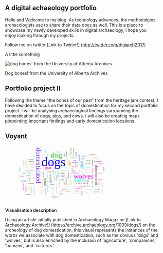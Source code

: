 ## A digital achaeology portfolio

Hello and Welcome to my blog. As technology advances, the methodolgies archaeologists use to share their data does as well. This is a place to showcase my newly developed skills in digital archaeology, I hope you enjoy looking through my projects. 

Follow me on twitter [Link to Twitter!] (http://twitter.com/digiarch2017)

A little something

![dog bones! from the University of Alberta Archives](https://i.cbc.ca/1.3479702.1457380931!/fileImage/httpImage/image.JPG_gen/derivatives/original_620/dog-bones.JPG)

Dog bones! from the University of Alberta Archives

## Portfolio project II

Following the theme "the bones of our past" from the heritage jam contest, I have decided to focus on the topic of domestication for my second portfolio project. I will be analysing archaeological findings surrounding the domestication of dogs, pigs, and cows. I will also be creating maps pinpointing important findings and early domestication locations. 

## Voyant 

<svg id="cirrus_86" class="cirrusGraph" width="390" height="191" version="1.1" xmlns="http://www.w3.org/2000/svg"><g transform="translate(195, 95.5) scale(0.7047970294952393,0.7047970294952393)"><text text-anchor="middle" data-freq="30" transform="translate(-51, -37)" style="font-family: &quot;Palatino Linotype&quot;, &quot;Book Antiqua&quot;, Palatino, serif; fill: rgb(0, 0, 255); font-size: 60.0111px;">dogs</text><text text-anchor="middle" data-freq="13" transform="translate(-37, -77) rotate(0)" style="font-family: &quot;Palatino Linotype&quot;, &quot;Book Antiqua&quot;, Palatino, serif; fill: rgb(51, 197, 51); font-size: 36.2507px;">dog</text><text text-anchor="middle" data-freq="11" transform="translate(89, 20)" style="font-family: &quot;Palatino Linotype&quot;, &quot;Book Antiqua&quot;, Palatino, serif; fill: rgb(255, 0, 255); font-size: 32.5539px;">wolves</text><text text-anchor="middle" data-freq="11" transform="translate(-132, -40) rotate(90)" style="font-family: &quot;Palatino Linotype&quot;, &quot;Book Antiqua&quot;, Palatino, serif; fill: rgb(121, 51, 255); font-size: 31.3814px;">domesticated</text><text text-anchor="middle" data-freq="9" transform="translate(71, 36) rotate(0)" style="font-family: &quot;Palatino Linotype&quot;, &quot;Book Antiqua&quot;, Palatino, serif; fill: rgb(28, 255, 255); font-size: 26.9075px;">years</text><text text-anchor="middle" data-freq="6" transform="translate(20, -52) rotate(90)" style="font-family: &quot;Palatino Linotype&quot;, &quot;Book Antiqua&quot;, Palatino, serif; fill: rgb(255, 174, 0); font-size: 20.2907px;">ago</text><text text-anchor="middle" data-freq="6" transform="translate(75, -44) rotate(90)" style="font-family: &quot;Palatino Linotype&quot;, &quot;Book Antiqua&quot;, Palatino, serif; fill: rgb(30, 177, 255); font-size: 19.3905px;">wolf</text><text text-anchor="middle" data-freq="6" transform="translate(24, 41) rotate(90)" style="font-family: &quot;Palatino Linotype&quot;, &quot;Book Antiqua&quot;, Palatino, serif; fill: rgb(182, 242, 58); font-size: 18.0868px;">role</text><text text-anchor="middle" data-freq="5" transform="translate(-75, -25) rotate(0)" style="font-family: &quot;Palatino Linotype&quot;, &quot;Book Antiqua&quot;, Palatino, serif; fill: rgb(255, 0, 164); font-size: 16.2715px;">gray</text><text text-anchor="middle" data-freq="5" transform="translate(-69, 20) rotate(90)" style="font-family: &quot;Palatino Linotype&quot;, &quot;Book Antiqua&quot;, Palatino, serif; fill: rgb(51, 102, 153); font-size: 16.5796px;">world</text><text text-anchor="middle" data-freq="5" transform="translate(-94, 37) rotate(90)" style="font-family: &quot;Palatino Linotype&quot;, &quot;Book Antiqua&quot;, Palatino, serif; fill: rgb(34, 111, 52); font-size: 15.9526px;">single</text><text text-anchor="middle" data-freq="5" transform="translate(143, 4) rotate(90)" style="font-family: &quot;Palatino Linotype&quot;, &quot;Book Antiqua&quot;, Palatino, serif; fill: rgb(155, 20, 104); font-size: 16.3906px;">domestication</text><text text-anchor="middle" data-freq="5" transform="translate(104, 36) rotate(90)" style="font-family: &quot;Palatino Linotype&quot;, &quot;Book Antiqua&quot;, Palatino, serif; fill: rgb(109, 43, 157); font-size: 15.2981px;">like</text><text text-anchor="middle" data-freq="5" transform="translate(106, -46) rotate(0)" style="font-family: &quot;Palatino Linotype&quot;, &quot;Book Antiqua&quot;, Palatino, serif; fill: rgb(128, 130, 33); font-size: 15.6935px;">think</text><text text-anchor="middle" data-freq="4" transform="translate(69, 46)" style="font-family: &quot;Palatino Linotype&quot;, &quot;Book Antiqua&quot;, Palatino, serif; fill: rgb(111, 76, 10); font-size: 13.7357px;">cave</text><text text-anchor="middle" data-freq="4" transform="translate(-7, 12)" style="font-family: &quot;Palatino Linotype&quot;, &quot;Book Antiqua&quot;, Palatino, serif; fill: rgb(119, 115, 165); font-size: 13.7357px;">says</text><text text-anchor="middle" data-freq="4" transform="translate(-56, -13) rotate(90)" style="font-family: &quot;Palatino Linotype&quot;, &quot;Book Antiqua&quot;, Palatino, serif; fill: rgb(61, 177, 169); font-size: 13.1309px;">china</text><text text-anchor="middle" data-freq="4" transform="translate(94, 59)" style="font-family: &quot;Palatino Linotype&quot;, &quot;Book Antiqua&quot;, Palatino, serif; fill: rgb(202, 135, 115); font-size: 12.7147px;">crockford</text><text text-anchor="middle" data-freq="4" transform="translate(-84, 7) rotate(90)" style="font-family: &quot;Palatino Linotype&quot;, &quot;Book Antiqua&quot;, Palatino, serif; fill: rgb(194, 169, 204); font-size: 12.9761px;">near</text><text text-anchor="middle" data-freq="4" transform="translate(3, -14) rotate(0)" style="font-family: &quot;Palatino Linotype&quot;, &quot;Book Antiqua&quot;, Palatino, serif; fill: rgb(181, 212, 228); font-size: 13.2332px;">played</text><text text-anchor="middle" data-freq="4" transform="translate(-162, -14)" style="font-family: &quot;Palatino Linotype&quot;, &quot;Book Antiqua&quot;, Palatino, serif; fill: rgb(182, 197, 174); font-size: 12.9761px;">probably</text><text text-anchor="middle" data-freq="3" transform="translate(-106, 39) rotate(90)" style="font-family: &quot;Palatino Linotype&quot;, &quot;Book Antiqua&quot;, Palatino, serif; fill: rgb(255, 197, 197); font-size: 10.2043px;">became</text><text text-anchor="middle" data-freq="3" transform="translate(7, -69) rotate(0)" style="font-family: &quot;Palatino Linotype&quot;, &quot;Book Antiqua&quot;, Palatino, serif; fill: rgb(228, 200, 124); font-size: 9.21722px;">bred</text><text text-anchor="middle" data-freq="3" transform="translate(-24, 41) rotate(90)" style="font-family: &quot;Palatino Linotype&quot;, &quot;Book Antiqua&quot;, Palatino, serif; fill: rgb(197, 179, 159); font-size: 9.81857px;">companions</text><text text-anchor="middle" data-freq="3" transform="translate(48, -52)" style="font-family: &quot;Palatino Linotype&quot;, &quot;Book Antiqua&quot;, Palatino, serif; fill: rgb(0, 0, 255); font-size: 8.92405px;">cultures</text><text text-anchor="middle" data-freq="2" transform="translate(-5, 38)" style="font-family: &quot;Palatino Linotype&quot;, &quot;Book Antiqua&quot;, Palatino, serif; fill: rgb(51, 197, 51); font-size: 8px;">basic</text><text text-anchor="middle" data-freq="3" transform="translate(-64, -51) rotate(90)" style="font-family: &quot;Palatino Linotype&quot;, &quot;Book Antiqua&quot;, Palatino, serif; fill: rgb(255, 0, 255); font-size: 8.86455px;">early</text><text text-anchor="middle" data-freq="3" transform="translate(-101, 2) rotate(90)" style="font-family: &quot;Palatino Linotype&quot;, &quot;Book Antiqua&quot;, Palatino, serif; fill: rgb(121, 51, 255); font-size: 9.13418px;">eastern</text><text text-anchor="middle" data-freq="3" transform="translate(2, -28)" style="font-family: &quot;Palatino Linotype&quot;, &quot;Book Antiqua&quot;, Palatino, serif; fill: rgb(28, 255, 255); font-size: 9.33253px;">event</text><text text-anchor="middle" data-freq="3" transform="translate(-50, 17) rotate(90)" style="font-family: &quot;Palatino Linotype&quot;, &quot;Book Antiqua&quot;, Palatino, serif; fill: rgb(255, 174, 0); font-size: 9.33253px;">goyet</text><text text-anchor="middle" data-freq="3" transform="translate(-32, 2) rotate(90)" style="font-family: &quot;Palatino Linotype&quot;, &quot;Book Antiqua&quot;, Palatino, serif; fill: rgb(30, 177, 255); font-size: 10.2043px;">humans</text><text text-anchor="middle" data-freq="3" transform="translate(-81, 33) rotate(90)" style="font-family: &quot;Palatino Linotype&quot;, &quot;Book Antiqua&quot;, Palatino, serif; fill: rgb(182, 242, 58); font-size: 9.21722px;">idea</text><text text-anchor="middle" data-freq="3" transform="translate(40, -32)" style="font-family: &quot;Palatino Linotype&quot;, &quot;Book Antiqua&quot;, Palatino, serif; fill: rgb(255, 0, 164); font-size: 9.02257px;">led</text><text text-anchor="middle" data-freq="3" transform="translate(-58, 51) rotate(0)" style="font-family: &quot;Palatino Linotype&quot;, &quot;Book Antiqua&quot;, Palatino, serif; fill: rgb(51, 102, 153); font-size: 9.02257px;">oldest</text><text text-anchor="middle" data-freq="3" transform="translate(-10, -2) rotate(0)" style="font-family: &quot;Palatino Linotype&quot;, &quot;Book Antiqua&quot;, Palatino, serif; fill: rgb(34, 111, 52); font-size: 8.6235px;">origin</text><text text-anchor="middle" data-freq="3" transform="translate(17, 6) rotate(90)" style="font-family: &quot;Palatino Linotype&quot;, &quot;Book Antiqua&quot;, Palatino, serif; fill: rgb(155, 20, 104); font-size: 9.46301px;">process</text><text text-anchor="middle" data-freq="3" transform="translate(50, -3)" style="font-family: &quot;Palatino Linotype&quot;, &quot;Book Antiqua&quot;, Palatino, serif; fill: rgb(109, 43, 157); font-size: 9.33253px;">savolainen</text><text text-anchor="middle" data-freq="3" transform="translate(7, 33) rotate(90)" style="font-family: &quot;Palatino Linotype&quot;, &quot;Book Antiqua&quot;, Palatino, serif; fill: rgb(128, 130, 33); font-size: 9.28141px;">skeletons</text><text text-anchor="middle" data-freq="3" transform="translate(-70, -9)" style="font-family: &quot;Palatino Linotype&quot;, &quot;Book Antiqua&quot;, Palatino, serif; fill: rgb(111, 76, 10); font-size: 9.87117px;">team</text><text text-anchor="middle" data-freq="3" transform="translate(49, -37) rotate(90)" style="font-family: &quot;Palatino Linotype&quot;, &quot;Book Antiqua&quot;, Palatino, serif; fill: rgb(119, 115, 165); font-size: 9.33253px;">today</text><text text-anchor="middle" data-freq="3" transform="translate(-40, 18) rotate(90)" style="font-family: &quot;Palatino Linotype&quot;, &quot;Book Antiqua&quot;, Palatino, serif; fill: rgb(61, 177, 169); font-size: 10.2868px;">wayne</text><text text-anchor="middle" data-freq="2" transform="translate(60, -41) rotate(90)" style="font-family: &quot;Palatino Linotype&quot;, &quot;Book Antiqua&quot;, Palatino, serif; fill: rgb(202, 135, 115); font-size: 8px;">19th</text><text text-anchor="middle" data-freq="2" transform="translate(49, 56) rotate(0)" style="font-family: &quot;Palatino Linotype&quot;, &quot;Book Antiqua&quot;, Palatino, serif; fill: rgb(194, 169, 204); font-size: 8px;">africa</text><text text-anchor="middle" data-freq="2" transform="translate(94, -6)" style="font-family: &quot;Palatino Linotype&quot;, &quot;Book Antiqua&quot;, Palatino, serif; fill: rgb(181, 212, 228); font-size: 8px;">analysis</text><text text-anchor="middle" data-freq="2" transform="translate(75, -14)" style="font-family: &quot;Palatino Linotype&quot;, &quot;Book Antiqua&quot;, Palatino, serif; fill: rgb(182, 197, 174); font-size: 8px;">ancient</text><text text-anchor="middle" data-freq="2" transform="translate(122, -12) rotate(90)" style="font-family: &quot;Palatino Linotype&quot;, &quot;Book Antiqua&quot;, Palatino, serif; fill: rgb(255, 197, 197); font-size: 8px;">animal</text><text text-anchor="middle" data-freq="2" transform="translate(6, 62) rotate(0)" style="font-family: &quot;Palatino Linotype&quot;, &quot;Book Antiqua&quot;, Palatino, serif; fill: rgb(228, 200, 124); font-size: 8px;">animals</text><text text-anchor="middle" data-freq="2" transform="translate(-40, 66) rotate(90)" style="font-family: &quot;Palatino Linotype&quot;, &quot;Book Antiqua&quot;, Palatino, serif; fill: rgb(197, 179, 159); font-size: 8px;">archaeological</text><text text-anchor="middle" data-freq="2" transform="translate(43, -14) rotate(0)" style="font-family: &quot;Palatino Linotype&quot;, &quot;Book Antiqua&quot;, Palatino, serif; fill: rgb(0, 0, 255); font-size: 8px;">artists</text><text text-anchor="middle" data-freq="3" transform="translate(128, 47) rotate(90)" style="font-family: &quot;Palatino Linotype&quot;, &quot;Book Antiqua&quot;, Palatino, serif; fill: rgb(51, 197, 51); font-size: 8.48739px;">different</text><text text-anchor="middle" data-freq="2" transform="translate(68, 68) rotate(0)" style="font-family: &quot;Palatino Linotype&quot;, &quot;Book Antiqua&quot;, Palatino, serif; fill: rgb(255, 0, 255); font-size: 8px;">biologists</text><text text-anchor="middle" data-freq="2" transform="translate(47, -62) rotate(0)" style="font-family: &quot;Palatino Linotype&quot;, &quot;Book Antiqua&quot;, Palatino, serif; fill: rgb(121, 51, 255); font-size: 8px;">came</text><text text-anchor="middle" data-freq="2" transform="translate(108, -31) rotate(0)" style="font-family: &quot;Palatino Linotype&quot;, &quot;Book Antiqua&quot;, Palatino, serif; fill: rgb(28, 255, 255); font-size: 8px;">canidae</text><text text-anchor="middle" data-freq="2" transform="translate(-44, -8) rotate(90)" style="font-family: &quot;Palatino Linotype&quot;, &quot;Book Antiqua&quot;, Palatino, serif; fill: rgb(255, 174, 0); font-size: 8px;">canis</text><text text-anchor="middle" data-freq="2" transform="translate(-79, 65) rotate(90)" style="font-family: &quot;Palatino Linotype&quot;, &quot;Book Antiqua&quot;, Palatino, serif; fill: rgb(30, 177, 255); font-size: 8px;">celebrated</text><text text-anchor="middle" data-freq="2" transform="translate(-64, 68) rotate(90)" style="font-family: &quot;Palatino Linotype&quot;, &quot;Book Antiqua&quot;, Palatino, serif; fill: rgb(182, 242, 58); font-size: 8px;">century</text><text text-anchor="middle" data-freq="2" transform="translate(131, -17) rotate(90)" style="font-family: &quot;Palatino Linotype&quot;, &quot;Book Antiqua&quot;, Palatino, serif; fill: rgb(255, 0, 164); font-size: 8px;">critical</text><text text-anchor="middle" data-freq="2" transform="translate(-45, -68) rotate(0)" style="font-family: &quot;Palatino Linotype&quot;, &quot;Book Antiqua&quot;, Palatino, serif; fill: rgb(51, 102, 153); font-size: 8px;">date</text><text text-anchor="middle" data-freq="2" transform="translate(112, -60)" style="font-family: &quot;Palatino Linotype&quot;, &quot;Book Antiqua&quot;, Palatino, serif; fill: rgb(34, 111, 52); font-size: 8px;">debate</text><text text-anchor="middle" data-freq="2" transform="translate(129, -52) rotate(90)" style="font-family: &quot;Palatino Linotype&quot;, &quot;Book Antiqua&quot;, Palatino, serif; fill: rgb(155, 20, 104); font-size: 8px;">descend</text><text text-anchor="middle" data-freq="2" transform="translate(-9, 28) rotate(0)" style="font-family: &quot;Palatino Linotype&quot;, &quot;Book Antiqua&quot;, Palatino, serif; fill: rgb(109, 43, 157); font-size: 8px;">dna</text><text text-anchor="middle" data-freq="2" transform="translate(36, -23) rotate(0)" style="font-family: &quot;Palatino Linotype&quot;, &quot;Book Antiqua&quot;, Palatino, serif; fill: rgb(128, 130, 33); font-size: 8px;">east</text><text text-anchor="middle" data-freq="2" transform="translate(-156, 46) rotate(0)" style="font-family: &quot;Palatino Linotype&quot;, &quot;Book Antiqua&quot;, Palatino, serif; fill: rgb(111, 76, 10); font-size: 8px;">evidence</text><text text-anchor="middle" data-freq="2" transform="translate(-2, 71) rotate(0)" style="font-family: &quot;Palatino Linotype&quot;, &quot;Book Antiqua&quot;, Palatino, serif; fill: rgb(119, 115, 165); font-size: 8px;">explore</text><text text-anchor="middle" data-freq="2" transform="translate(27, 12) rotate(90)" style="font-family: &quot;Palatino Linotype&quot;, &quot;Book Antiqua&quot;, Palatino, serif; fill: rgb(61, 177, 169); font-size: 8px;">fact</text><text text-anchor="middle" data-freq="2" transform="translate(-148, -45) rotate(0)" style="font-family: &quot;Palatino Linotype&quot;, &quot;Book Antiqua&quot;, Palatino, serif; fill: rgb(202, 135, 115); font-size: 8px;">family</text><text text-anchor="middle" data-freq="2" transform="translate(-148, -30) rotate(0)" style="font-family: &quot;Palatino Linotype&quot;, &quot;Book Antiqua&quot;, Palatino, serif; fill: rgb(194, 169, 204); font-size: 8px;">food</text><text text-anchor="middle" data-freq="1" transform="translate(33, 73) rotate(0)" style="font-family: &quot;Palatino Linotype&quot;, &quot;Book Antiqua&quot;, Palatino, serif; fill: rgb(181, 212, 228); font-size: 8px;">called</text><text text-anchor="middle" data-freq="2" transform="translate(-148, 8) rotate(90)" style="font-family: &quot;Palatino Linotype&quot;, &quot;Book Antiqua&quot;, Palatino, serif; fill: rgb(182, 197, 174); font-size: 8px;">history</text><text text-anchor="middle" data-freq="2" transform="translate(-12, 81) rotate(0)" style="font-family: &quot;Palatino Linotype&quot;, &quot;Book Antiqua&quot;, Palatino, serif; fill: rgb(255, 197, 197); font-size: 8px;">human</text><text text-anchor="middle" data-freq="2" transform="translate(106, -20) rotate(0)" style="font-family: &quot;Palatino Linotype&quot;, &quot;Book Antiqua&quot;, Palatino, serif; fill: rgb(228, 200, 124); font-size: 8px;">hunter</text><text text-anchor="middle" data-freq="2" transform="translate(-81, -83) rotate(90)" style="font-family: &quot;Palatino Linotype&quot;, &quot;Book Antiqua&quot;, Palatino, serif; fill: rgb(197, 179, 159); font-size: 8px;">hunting</text><text text-anchor="middle" data-freq="2" transform="translate(67, -75) rotate(90)" style="font-family: &quot;Palatino Linotype&quot;, &quot;Book Antiqua&quot;, Palatino, serif; fill: rgb(0, 0, 255); font-size: 8px;">important</text><text text-anchor="middle" data-freq="2" transform="translate(44, -74)" style="font-family: &quot;Palatino Linotype&quot;, &quot;Book Antiqua&quot;, Palatino, serif; fill: rgb(51, 197, 51); font-size: 8px;">institute</text><text text-anchor="middle" data-freq="2" transform="translate(-2, 46) rotate(90)" style="font-family: &quot;Palatino Linotype&quot;, &quot;Book Antiqua&quot;, Palatino, serif; fill: rgb(255, 0, 255); font-size: 8px;">it's</text><text text-anchor="middle" data-freq="2" transform="translate(-163, -4)" style="font-family: &quot;Palatino Linotype&quot;, &quot;Book Antiqua&quot;, Palatino, serif; fill: rgb(121, 51, 255); font-size: 8px;">just</text><text text-anchor="middle" data-freq="2" transform="translate(-110, -1) rotate(90)" style="font-family: &quot;Palatino Linotype&quot;, &quot;Book Antiqua&quot;, Palatino, serif; fill: rgb(28, 255, 255); font-size: 8px;">known</text><text text-anchor="middle" data-freq="2" transform="translate(-103, 64) rotate(0)" style="font-family: &quot;Palatino Linotype&quot;, &quot;Book Antiqua&quot;, Palatino, serif; fill: rgb(255, 174, 0); font-size: 8px;">large</text><text text-anchor="middle" data-freq="2" transform="translate(167, -4)" style="font-family: &quot;Palatino Linotype&quot;, &quot;Book Antiqua&quot;, Palatino, serif; fill: rgb(30, 177, 255); font-size: 8px;">largest</text><text text-anchor="middle" data-freq="2" transform="translate(-101, -23) rotate(90)" style="font-family: &quot;Palatino Linotype&quot;, &quot;Book Antiqua&quot;, Palatino, serif; fill: rgb(182, 242, 58); font-size: 8px;">left</text><text text-anchor="middle" data-freq="2" transform="translate(159, 43) rotate(90)" style="font-family: &quot;Palatino Linotype&quot;, &quot;Book Antiqua&quot;, Palatino, serif; fill: rgb(255, 0, 164); font-size: 8px;">lupus</text><text text-anchor="middle" data-freq="2" transform="translate(-155, -66)" style="font-family: &quot;Palatino Linotype&quot;, &quot;Book Antiqua&quot;, Palatino, serif; fill: rgb(51, 102, 153); font-size: 8px;">member</text><text text-anchor="middle" data-freq="2" transform="translate(-154, -56)" style="font-family: &quot;Palatino Linotype&quot;, &quot;Book Antiqua&quot;, Palatino, serif; fill: rgb(34, 111, 52); font-size: 8px;">middle</text><text text-anchor="middle" data-freq="2" transform="translate(168, 27) rotate(0)" style="font-family: &quot;Palatino Linotype&quot;, &quot;Book Antiqua&quot;, Palatino, serif; fill: rgb(155, 20, 104); font-size: 8px;">old</text><text text-anchor="middle" data-freq="2" transform="translate(-2, -89) rotate(90)" style="font-family: &quot;Palatino Linotype&quot;, &quot;Book Antiqua&quot;, Palatino, serif; fill: rgb(109, 43, 157); font-size: 8px;">past</text><text text-anchor="middle" data-freq="2" transform="translate(16, 81)" style="font-family: &quot;Palatino Linotype&quot;, &quot;Book Antiqua&quot;, Palatino, serif; fill: rgb(128, 130, 33); font-size: 8px;">place</text><text text-anchor="middle" data-freq="2" transform="translate(-163, 25) rotate(90)" style="font-family: &quot;Palatino Linotype&quot;, &quot;Book Antiqua&quot;, Palatino, serif; fill: rgb(111, 76, 10); font-size: 8px;">places</text><text text-anchor="middle" data-freq="2" transform="translate(56, 80)" style="font-family: &quot;Palatino Linotype&quot;, &quot;Book Antiqua&quot;, Palatino, serif; fill: rgb(119, 115, 165); font-size: 8px;">recently</text><text text-anchor="middle" data-freq="2" transform="translate(-167, 8)" style="font-family: &quot;Palatino Linotype&quot;, &quot;Book Antiqua&quot;, Palatino, serif; fill: rgb(61, 177, 169); font-size: 8px;">record</text><text text-anchor="middle" data-freq="2" transform="translate(-54, 66) rotate(90)" style="font-family: &quot;Palatino Linotype&quot;, &quot;Book Antiqua&quot;, Palatino, serif; fill: rgb(202, 135, 115); font-size: 8px;">roles</text><text text-anchor="middle" data-freq="2" transform="translate(-55, 88) rotate(90)" style="font-family: &quot;Palatino Linotype&quot;, &quot;Book Antiqua&quot;, Palatino, serif; fill: rgb(194, 169, 204); font-size: 8px;">royal</text><text text-anchor="middle" data-freq="2" transform="translate(20, -93) rotate(90)" style="font-family: &quot;Palatino Linotype&quot;, &quot;Book Antiqua&quot;, Palatino, serif; fill: rgb(181, 212, 228); font-size: 8px;">scholars</text><text text-anchor="middle" data-freq="2" transform="translate(118, 74)" style="font-family: &quot;Palatino Linotype&quot;, &quot;Book Antiqua&quot;, Palatino, serif; fill: rgb(182, 197, 174); font-size: 8px;">sedentary</text><text text-anchor="middle" data-freq="2" transform="translate(-125, 69) rotate(90)" style="font-family: &quot;Palatino Linotype&quot;, &quot;Book Antiqua&quot;, Palatino, serif; fill: rgb(255, 197, 197); font-size: 8px;">sentries</text><text text-anchor="middle" data-freq="2" transform="translate(-178, -28)" style="font-family: &quot;Palatino Linotype&quot;, &quot;Book Antiqua&quot;, Palatino, serif; fill: rgb(228, 200, 124); font-size: 8px;">smaller</text><text text-anchor="middle" data-freq="2" transform="translate(-106, -82) rotate(90)" style="font-family: &quot;Palatino Linotype&quot;, &quot;Book Antiqua&quot;, Palatino, serif; fill: rgb(197, 179, 159); font-size: 8px;">theory</text><text text-anchor="middle" data-freq="2" transform="translate(87, -69)" style="font-family: &quot;Palatino Linotype&quot;, &quot;Book Antiqua&quot;, Palatino, serif; fill: rgb(0, 0, 255); font-size: 8px;">time</text><text text-anchor="middle" data-freq="2" transform="translate(-189, -2)" style="font-family: &quot;Palatino Linotype&quot;, &quot;Book Antiqua&quot;, Palatino, serif; fill: rgb(51, 197, 51); font-size: 8px;">times</text><text text-anchor="middle" data-freq="2" transform="translate(-90, 81) rotate(90)" style="font-family: &quot;Palatino Linotype&quot;, &quot;Book Antiqua&quot;, Palatino, serif; fill: rgb(255, 0, 255); font-size: 8px;">university</text><text text-anchor="middle" data-freq="1" transform="translate(-16, 94)" style="font-family: &quot;Palatino Linotype&quot;, &quot;Book Antiqua&quot;, Palatino, serif; fill: rgb(121, 51, 255); font-size: 8px;">1,500</text><text text-anchor="middle" data-freq="1" transform="translate(-176, 24) rotate(90)" style="font-family: &quot;Palatino Linotype&quot;, &quot;Book Antiqua&quot;, Palatino, serif; fill: rgb(28, 255, 255); font-size: 8px;">10,000</text><text text-anchor="middle" data-freq="1" transform="translate(-182, -51) rotate(90)" style="font-family: &quot;Palatino Linotype&quot;, &quot;Book Antiqua&quot;, Palatino, serif; fill: rgb(255, 174, 0); font-size: 8px;">14,000</text><text text-anchor="middle" data-freq="1" transform="translate(-212, -23) rotate(90)" style="font-family: &quot;Palatino Linotype&quot;, &quot;Book Antiqua&quot;, Palatino, serif; fill: rgb(30, 177, 255); font-size: 8px;">15,000</text><text text-anchor="middle" data-freq="1" transform="translate(111, -71)" style="font-family: &quot;Palatino Linotype&quot;, &quot;Book Antiqua&quot;, Palatino, serif; fill: rgb(182, 242, 58); font-size: 8px;">16,300</text><text text-anchor="middle" data-freq="1" transform="translate(-198, 12) rotate(0)" style="font-family: &quot;Palatino Linotype&quot;, &quot;Book Antiqua&quot;, Palatino, serif; fill: rgb(255, 0, 164); font-size: 8px;">20,000</text><text text-anchor="middle" data-freq="1" transform="translate(-191, 35) rotate(0)" style="font-family: &quot;Palatino Linotype&quot;, &quot;Book Antiqua&quot;, Palatino, serif; fill: rgb(51, 102, 153); font-size: 8px;">31,700</text><text text-anchor="middle" data-freq="1" transform="translate(7, -94) rotate(90)" style="font-family: &quot;Palatino Linotype&quot;, &quot;Book Antiqua&quot;, Palatino, serif; fill: rgb(34, 111, 52); font-size: 8px;">abilities</text><text text-anchor="middle" data-freq="1" transform="translate(158, -58)" style="font-family: &quot;Palatino Linotype&quot;, &quot;Book Antiqua&quot;, Palatino, serif; fill: rgb(155, 20, 104); font-size: 8px;">acceptance</text><text text-anchor="middle" data-freq="1" transform="translate(93, 44)" style="font-family: &quot;Palatino Linotype&quot;, &quot;Book Antiqua&quot;, Palatino, serif; fill: rgb(109, 43, 157); font-size: 8px;">age</text><text text-anchor="middle" data-freq="1" transform="translate(41, -104) rotate(90)" style="font-family: &quot;Palatino Linotype&quot;, &quot;Book Antiqua&quot;, Palatino, serif; fill: rgb(128, 130, 33); font-size: 8px;">aggressive</text><text text-anchor="middle" data-freq="1" transform="translate(29, -107) rotate(90)" style="font-family: &quot;Palatino Linotype&quot;, &quot;Book Antiqua&quot;, Palatino, serif; fill: rgb(111, 76, 10); font-size: 8px;">agriculture</text><text text-anchor="middle" data-freq="1" transform="translate(172, -46)" style="font-family: &quot;Palatino Linotype&quot;, &quot;Book Antiqua&quot;, Palatino, serif; fill: rgb(119, 115, 165); font-size: 8px;">american</text><text text-anchor="middle" data-freq="1" transform="translate(92, -82) rotate(0)" style="font-family: &quot;Palatino Linotype&quot;, &quot;Book Antiqua&quot;, Palatino, serif; fill: rgb(61, 177, 169); font-size: 8px;">analyses</text><text text-anchor="middle" data-freq="1" transform="translate(-191, -52) rotate(90)" style="font-family: &quot;Palatino Linotype&quot;, &quot;Book Antiqua&quot;, Palatino, serif; fill: rgb(202, 135, 115); font-size: 8px;">ancestor</text><text text-anchor="middle" data-freq="1" transform="translate(144, -75) rotate(0)" style="font-family: &quot;Palatino Linotype&quot;, &quot;Book Antiqua&quot;, Palatino, serif; fill: rgb(194, 169, 204); font-size: 8px;">ancestry</text><text text-anchor="middle" data-freq="1" transform="translate(-150, -79)" style="font-family: &quot;Palatino Linotype&quot;, &quot;Book Antiqua&quot;, Palatino, serif; fill: rgb(181, 212, 228); font-size: 8px;">angeles</text><text text-anchor="middle" data-freq="1" transform="translate(-109, 84) rotate(90)" style="font-family: &quot;Palatino Linotype&quot;, &quot;Book Antiqua&quot;, Palatino, serif; fill: rgb(182, 197, 174); font-size: 8px;">answers</text><text text-anchor="middle" data-freq="1" transform="translate(47, 91)" style="font-family: &quot;Palatino Linotype&quot;, &quot;Book Antiqua&quot;, Palatino, serif; fill: rgb(255, 197, 197); font-size: 8px;">archaeologists</text><text text-anchor="middle" data-freq="1" transform="translate(176, 69) rotate(90)" style="font-family: &quot;Palatino Linotype&quot;, &quot;Book Antiqua&quot;, Palatino, serif; fill: rgb(228, 200, 124); font-size: 8px;">archaeozoologist</text><text text-anchor="middle" data-freq="1" transform="translate(-142, 75) rotate(90)" style="font-family: &quot;Palatino Linotype&quot;, &quot;Book Antiqua&quot;, Palatino, serif; fill: rgb(197, 179, 159); font-size: 8px;">aurignacians</text><text text-anchor="middle" data-freq="1" transform="translate(52, -95) rotate(90)" style="font-family: &quot;Palatino Linotype&quot;, &quot;Book Antiqua&quot;, Palatino, serif; fill: rgb(0, 0, 255); font-size: 8px;">based</text><text text-anchor="middle" data-freq="1" transform="translate(-155, 73) rotate(90)" style="font-family: &quot;Palatino Linotype&quot;, &quot;Book Antiqua&quot;, Palatino, serif; fill: rgb(51, 197, 51); font-size: 8px;">basically</text><text text-anchor="middle" data-freq="1" transform="translate(-193, 59) rotate(90)" style="font-family: &quot;Palatino Linotype&quot;, &quot;Book Antiqua&quot;, Palatino, serif; fill: rgb(255, 0, 255); font-size: 8px;">becoming</text><text text-anchor="middle" data-freq="1" transform="translate(80, 88) rotate(90)" style="font-family: &quot;Palatino Linotype&quot;, &quot;Book Antiqua&quot;, Palatino, serif; fill: rgb(121, 51, 255); font-size: 8px;">behind</text><text text-anchor="middle" data-freq="1" transform="translate(-89, -107) rotate(90)" style="font-family: &quot;Palatino Linotype&quot;, &quot;Book Antiqua&quot;, Palatino, serif; fill: rgb(28, 255, 255); font-size: 8px;">belgian</text><text text-anchor="middle" data-freq="1" transform="translate(-168, 70) rotate(90)" style="font-family: &quot;Palatino Linotype&quot;, &quot;Book Antiqua&quot;, Palatino, serif; fill: rgb(255, 174, 0); font-size: 8px;">belgium</text><text text-anchor="middle" data-freq="1" transform="translate(-29, -102)" style="font-family: &quot;Palatino Linotype&quot;, &quot;Book Antiqua&quot;, Palatino, serif; fill: rgb(30, 177, 255); font-size: 8px;">beloved</text><text text-anchor="middle" data-freq="1" transform="translate(104, 86)" style="font-family: &quot;Palatino Linotype&quot;, &quot;Book Antiqua&quot;, Palatino, serif; fill: rgb(182, 242, 58); font-size: 8px;">better</text><text text-anchor="middle" data-freq="1" transform="translate(-181, 68) rotate(90)" style="font-family: &quot;Palatino Linotype&quot;, &quot;Book Antiqua&quot;, Palatino, serif; fill: rgb(255, 0, 164); font-size: 8px;">biologist</text><text text-anchor="middle" data-freq="1" transform="translate(-43, 109)" style="font-family: &quot;Palatino Linotype&quot;, &quot;Book Antiqua&quot;, Palatino, serif; fill: rgb(51, 102, 153); font-size: 8px;">birthplaces</text><text text-anchor="middle" data-freq="1" transform="translate(154, 71)" style="font-family: &quot;Palatino Linotype&quot;, &quot;Book Antiqua&quot;, Palatino, serif; fill: rgb(34, 111, 52); font-size: 8px;">breeds</text><text text-anchor="middle" data-freq="1" transform="translate(182, -25) rotate(90)" style="font-family: &quot;Palatino Linotype&quot;, &quot;Book Antiqua&quot;, Palatino, serif; fill: rgb(155, 20, 104); font-size: 8px;">britain</text><text text-anchor="middle" data-freq="1" transform="translate(-167, 97)" style="font-family: &quot;Palatino Linotype&quot;, &quot;Book Antiqua&quot;, Palatino, serif; fill: rgb(109, 43, 157); font-size: 8px;">burials</text><text text-anchor="middle" data-freq="1" transform="translate(149, 85) rotate(0)" style="font-family: &quot;Palatino Linotype&quot;, &quot;Book Antiqua&quot;, Palatino, serif; fill: rgb(128, 130, 33); font-size: 8px;">california</text><text text-anchor="middle" data-freq="2" transform="translate(131, -88) rotate(0)" style="font-family: &quot;Palatino Linotype&quot;, &quot;Book Antiqua&quot;, Palatino, serif; fill: rgb(111, 76, 10); font-size: 8px;">gatherers</text></g></svg>

**Visualisation description**

Using an article initially published in Archaeology Magazine [Link to Archaeology Archive!] (https://archive.archaeology.org/1009/dogs/) on the archeology of dog domestication, this visual represents the instances of the words we associate with dog domestication, such as the obviuos 'dogs' and 'wolves', but is also enriched by the inclusion of 'agriculture', 'companions', 'humans', and 'cultures.'
